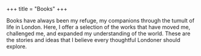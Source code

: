 +++
title = "Books"
+++

Books have always been my refuge, my companions through the tumult of life in London. Here, I offer a selection of the works that have moved me, challenged me, and expanded my understanding of the world. These are the stories and ideas that I believe every thoughtful Londoner should explore.